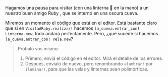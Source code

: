 Hagamos una pausa para visitar (con una linterna :flashlight: en la mano) a un nuestro buen amigo Ruby <i class="da da-ruby"></i>, que se internó en una oscura cueva. 

Miremos un momento el código que está en el editor. Está bastante claro que si en `VisitaARuby.realizar!` hacemos `la_cueva.entrar_con! Linterna.new`, todo andará perfectamente. Pero, ¿qué sucede si hacemos `la_cueva.entrar_con! Vela.new`?

> Probalo vos mismo: 
> 
>  1. Primero, enviá el código en el editor. Mirá el detalle de los errores. 
>  2. Después, envialo de nuevo, pero renombrando `alumbrar!` por `iluminar!`, para que las velas y linternas sean polimórficas. 


